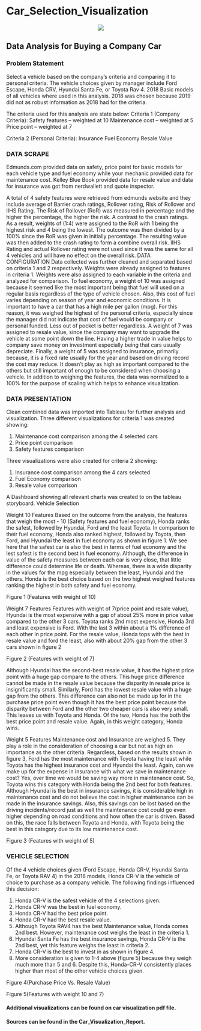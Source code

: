# Car_Selection_Visualization
 
<div align="center">
  <img src="https://github.com/pandas-dev/pandas/blob/master/doc/logo/pandas_logo.png"><br>
</div>
 
## Data Analysis for Buying a Company Car
### Problem Statement
Select a vehicle based on the company’s criteria and comparing it to personal criteria. The vehicle choices given by manager include Ford Escape, Honda CRV, Hyundai Santa Fe, or Toyota Rav 4. 2018 Basic models of all vehicles where used in this analysis. 2018 was chosen because 2019 did not as robust information as 2018 had for the criteria.

The criteria used for this analysis are state below:
Criteria 1 (Company Criteria):
Safety features – weighted at 10
Maintenance cost – weighted at 5
Price point – weighted at 7

Criteria 2 (Personal Criteria):
Insurance
Fuel Economy
Resale Value

### DATA SCRAPE
Edmunds.com provided data on safety, price point for basic models for each vehicle type and fuel economy while your mechanic provided data for maintenance cost.
Kelley Blue Book provided data for resale value and data for insurance was got from nerdwallett and quote inspector.

A total of 4 safety features were retrieved from edmunds website and they include average of Barrier crash ratings, Rollover rating, Risk of Rollover and IIHS Rating. The Risk of Rollover (RoR) was measured in percentage and the higher the percentage, the higher the risk. A contrast to the crash ratings. As a result, weights of (1:4) were assigned to the RoR with 1 being the highest risk and 4 being the lowest. The outcome was then divided by a 100% since the RoR was given in initially percentage. The resulting value was then added to the crash rating to form a combine overall risk. IIHS Rating and actual Rollover rating were not used since it was the same for all 4 vehicles and will have no effect on the overall risk.
DATA CONFIGURATION
Data collected was further cleaned and separated based on criteria 1 and 2 respectively. Weights were already assigned to features in criteria 1. Weights were also assigned to each variable in the criteria and analyzed for comparison.
To fuel economy, a weight of 10 was assigned because it seemed like the most important being that fuel will used on a regular basis regardless of the type of vehicle chosen. Also, this cost of fuel varies depending on season of year and economic conditions. It is important to have a car that has a high mile per gallon (mpg). For this reason, it was weighed the highest of the personal criteria, especially since the manager did not indicate that cost of fuel would be company or personal funded. Less out of pocket is better regardless. 
A weight of 7 was assigned to resale value, since the company may want to upgrade the vehicle at some point down the line. Having a higher trade in value helps to company save money on investment especially being that cars usually depreciate.
Finally, a weight of 5 was assigned to insurance, primarily because, it is a fixed rate usually for the year and based on driving record the cost may reduce. It doesn’t play as high as important compared to the others but still important of enough to be considered when choosing a vehicle. 
In addition to weighing the features, the data was normalized to a 100% for the purpose of scaling which helps to enhance visualization.

### DATA PRESENTATION
 Clean combined data was imported into Tableau for further analysis and visualization. 
Three different visualizations for criteria 1 was created showing:
1.	Maintenance cost comparison among the 4 selected cars
2.	Price point comparison 
3.	Safety features comparison

Three visualizations were also created for criteria 2 showing:
1.	Insurance cost comparison among the 4 cars selected
2.	Fuel Economy comparison
3.	Resale value comparison

A Dashboard showing all relevant charts was created to on the tableau storyboard.
Vehicle Selection

Weight 10 Features
Based on the outcome from the analysis, the features that weigh the most - 10 (Safety features and fuel economy), Honda ranks the safest, followed by Hyundai, Ford and the least Toyota. 
In comparison to their fuel economy, Honda also ranked highest, followed by Toyota, then Ford, and Hyundai the least in fuel economy as shown in figure 1. 
We see here that the safest car is also the best in terms of fuel economy and the lest safest is the second best in fuel economy. Although, the difference in value of the safety measures between each car is very close, that little difference could determine life or death. Whereas, there is a wide disparity in the values for the mpg especially between the least, Hyundai and the others. 
Honda is the best choice based on the two highest weighed features ranking the highest in both safety and fuel economy.

 
Figure 1 (Features with weight of 10)

Weight 7 Features
Features with weight of 7(price point and resale value), Hyundai is the most expensive with a gap of about 25% more in price value compared to the other 3 cars. Toyota ranks 2nd most expensive, Honda 3rd and least expensive is Ford. With the last 3 within about a 1% difference of each other in price point. 
For the resale value, Honda tops with the best in resale value and ford the least, also with about 20% gap from the other 3 cars shown in figure 2

 
Figure 2 (Features with weight of 7)

Although Hyundai has the second-best resale value, it has the highest price point with a huge gap compare to the others. This huge price difference cannot be made in the resale value because the disparity in resale price is insignificantly small. Similarly, Ford has the lowest resale value with a huge gap from the others. This difference can also not be made up for in the purchase price point even though it has the best price point because the disparity between Ford and the other two cheaper cars is also very small. 
This leaves us with Toyota and Honda. Of the two, Honda has the both the best price point and resale value. Again, in this weight category, Honda wins.


Weight 5 Features
Maintenance cost and Insurance are weighed 5. They play a role in the consideration of choosing a car but not as high an importance as the other criteria. Regardless, based on the results shown in figure 3, Ford has the most maintenance with Toyota having the least while Toyota has the highest insurance cost and Hyundai the least. Again, can we make up for the expense in insurance with what we save in maintenance cost? Yes, over time we would be saving way more in maintenance cost. So, Toyota wins this category with Honda being the 2nd best for both features. Although Hyundai is the best in insurance savings, it is considerable high in maintenance cost and do not believe the cost in higher maintenance can be made in the insurance savings. Also, this savings can be lost based on the driving incidents/record just as well the maintenance cost could go even higher depending on road conditions and how often the car is driven. Based on this, the race falls between Toyota and Honda, with Toyota being the best in this category due to its low maintenance cost. 

 

Figure 3 (Features with weight of 5)



### VEHICLE SELECTION
Of the 4 vehicle choices given (Ford Escape, Honda CR-V, Hyundai Santa Fe, or Toyota RAV 4) in the 2018 models, Honda CR-V is the vehicle of choice to purchase as a company vehicle. The following findings influenced this decision:
1.	Honda CR-V is the safest vehicle of the 4 selections given.
2.	Honda CR-V was the best in fuel economy.
3.	Honda CR-V had the best price point.
4.	Honda CR-V had the best resale value.
5.	Although Toyota RAV4 has the best Maintenance value, Honda comes 2nd best. However, maintenance cost weighs the least in the criteria 1. 
6.	Hyundai Santa Fe has the best insurance savings, Honda CR-V is the 2nd best, yet this feature weighs the least in criteria 2.
7.	Honda CR-V is the best to invest in as shown in figure 4.
8.	More consideration is given to 1-4 above (figure 5) because they weigh much more than 5 and 6. Despite this, Honda-CR-V consistently places higher than most of the other vehicle choices given.

 
Figure 4(Purchase Price Vs. Resale Value)

 

Figure 5(Features with weight 10 and 7)


#### Additional visualizations can be found on car visualization pdf file.
#### Sources can be found in the Car_Visualization_Report.
